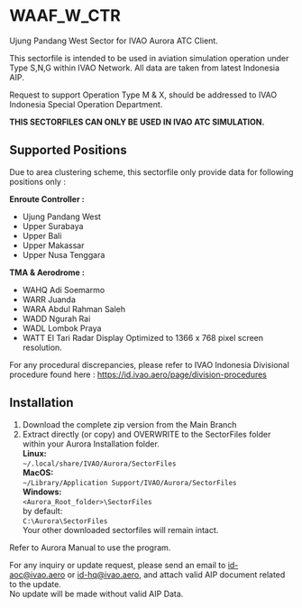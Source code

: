 # WAAF_W_CTR
Ujung Pandang West Sector for IVAO Aurora ATC Client.

This sectorfile is intended to be used in aviation simulation operation under Type S,N,G within IVAO Network. All data are taken from latest Indonesia AIP.

Request to support Operation Type M & X, should be addressed to IVAO Indonesia Special Operation Department.

**THIS SECTORFILES CAN ONLY BE USED IN IVAO ATC SIMULATION.**

## Supported Positions

Due to area clustering scheme, this sectorfile only provide data for following positions only :

**Enroute Controller :**
- Ujung Pandang West
- Upper Surabaya
- Upper Bali
- Upper Makassar
- Upper Nusa Tenggara

**TMA & Aerodrome :**

- WAHQ Adi Soemarmo
- WARR Juanda
- WARA Abdul Rahman Saleh
- WADD Ngurah Rai
- WADL Lombok Praya
- WATT El Tari
Radar Display Optimized to 1366 x 768 pixel screen resolution.

For any procedural discrepancies, please refer to IVAO Indonesia Divisional procedure found here : https://id.ivao.aero/page/division-procedures

## Installation

1. Download the complete zip version from the Main Branch
2. Extract directly (or copy) and OVERWRITE to the SectorFiles folder within your Aurora Installation folder.\
**Linux:**\
`~/.local/share/IVAO/Aurora/SectorFiles`\
**MacOS:**\
`~/Library/Application Support/IVAO/Aurora/SectorFiles`\
**Windows:**\
`<Aurora_Root_folder>\SectorFiles`\
by default:\
`C:\Aurora\SectorFiles`\
Your other downloaded sectorfiles will remain intact.

Refer to Aurora Manual to use the program.

For any inquiry or update request, please send an email to id-aoc@ivao.aero or id-hq@ivao.aero, and attach valid AIP document related to the update.\
No update will be made without valid AIP Data.

